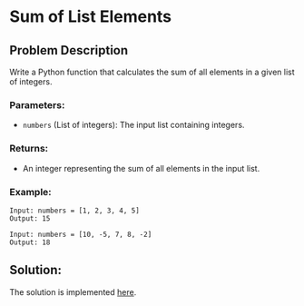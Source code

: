 # Sum of List Elements

## Problem Description

Write a Python function that calculates the sum of all elements in a given list of integers.

### Parameters:

* `numbers` (List of integers): The input list containing integers.

### Returns:

* An integer representing the sum of all elements in the input list.

### Example:

```
Input: numbers = [1, 2, 3, 4, 5]
Output: 15
```
```
Input: numbers = [10, -5, 7, 8, -2]
Output: 18
```

## Solution:

The solution is implemented [here](./code.py).
